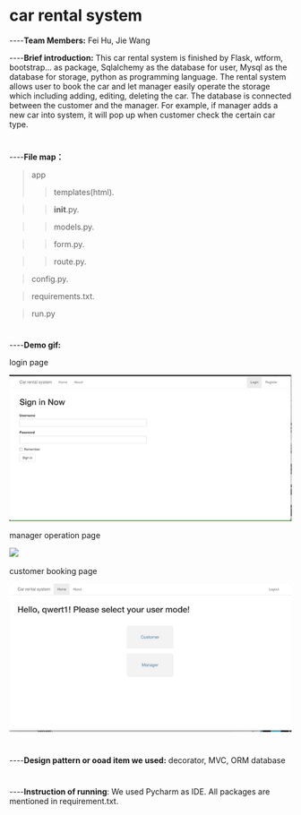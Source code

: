 # car rental system

----**Team Members:** Fei Hu, Jie Wang

----**Brief introduction:** This car rental system is finished by Flask, wtform, bootstrap... as package, Sqlalchemy as the database for user, Mysql as the database for storage, python as programming language. The rental system allows user to book the car and let manager easily operate the storage which including adding, editing, deleting the car. The database is connected between the customer and the manager. For example, if manager adds a new car into system, it will pop up when customer check the certain car type.  
#
----**File map：**
> app
>> templates(html). 

>> __init__.py. 

>> models.py. 

>> form.py. 

>> route.py. 

> config.py. 

> requirements.txt. 

> run.py  
#
----**Demo gif:**   


login page  

![](https://github.com/ITworkonline/car_rental_system/blob/main/gif/login.gif)  

manager operation page  

![](https://github.com/ITworkonline/car_rental_system/blob/main/gif/manager_page.gif) 

customer booking page  

![](https://github.com/ITworkonline/car_rental_system/blob/main/gif/customer.gif)   
 


#
----**Design pattern or ooad item we used:**  decorator, MVC, ORM database
#
----**Instruction of running**: We used Pycharm as IDE. All packages are mentioned in requirement.txt. 


